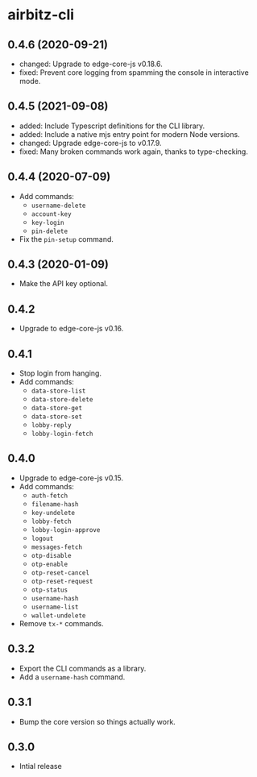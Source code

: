 # airbitz-cli

## 0.4.6 (2020-09-21)

- changed: Upgrade to edge-core-js v0.18.6.
- fixed: Prevent core logging from spamming the console in interactive mode.

## 0.4.5 (2021-09-08)

- added: Include Typescript definitions for the CLI library.
- added: Include a native mjs entry point for modern Node versions.
- changed: Upgrade edge-core-js to v0.17.9.
- fixed: Many broken commands work again, thanks to type-checking.

## 0.4.4 (2020-07-09)

- Add commands:
  - `username-delete`
  - `account-key`
  - `key-login`
  - `pin-delete`
- Fix the `pin-setup` command.

## 0.4.3 (2020-01-09)

- Make the API key optional.

## 0.4.2

- Upgrade to edge-core-js v0.16.

## 0.4.1

- Stop login from hanging.
- Add commands:
  - `data-store-list`
  - `data-store-delete`
  - `data-store-get`
  - `data-store-set`
  - `lobby-reply`
  - `lobby-login-fetch`

## 0.4.0

- Upgrade to edge-core-js v0.15.
- Add commands:
  - `auth-fetch`
  - `filename-hash`
  - `key-undelete`
  - `lobby-fetch`
  - `lobby-login-approve`
  - `logout`
  - `messages-fetch`
  - `otp-disable`
  - `otp-enable`
  - `otp-reset-cancel`
  - `otp-reset-request`
  - `otp-status`
  - `username-hash`
  - `username-list`
  - `wallet-undelete`
- Remove `tx-*` commands.

## 0.3.2

- Export the CLI commands as a library.
- Add a `username-hash` command.

## 0.3.1

- Bump the core version so things actually work.

## 0.3.0

- Intial release
